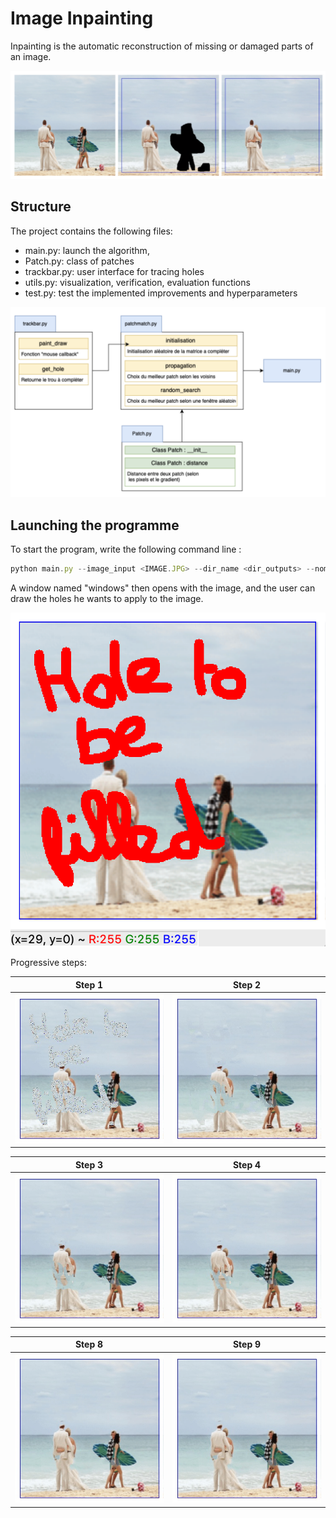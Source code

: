 # Image Inpainting
Inpainting is the automatic reconstruction of missing or damaged parts of an image.

 ![](results/example1.png)

## Structure
The project contains the following files:
* main.py: launch the algorithm, 
* Patch.py: class of patches
* trackbar.py: user interface for tracing holes
* utils.py: visualization, verification, evaluation functions
* test.py: test the implemented improvements and hyperparameters

 ![](code_structure.png)


## Launching the programme
To start the program, write the following command line :
 ```js
python main.py --image_input <IMAGE.JPG> --dir_name <dir_outputs> --nombre_etapes 10 --taille 12 --sizebrush 10
```

A window named "windows" then opens with the image, and the user can draw the holes he wants to apply to the image.

 ![](results/step_ini.jpg)


Progressive steps:

Step 1         |  Step 2 
:-------------------------:|:-------------------------: 
 ![](results/step_0.jpg)  |   ![](results/step_1.jpg) |  

Step 3         |  Step 4
:-------------------------:|:-------------------------: 
 ![](results/step_2.jpg)  |   ![](results/step_3.jpg) |  

 Step 8        |  Step 9
:-------------------------:|:-------------------------: 
 ![](results/step_8.jpg)  |   ![](results/step_9.jpg) |  

